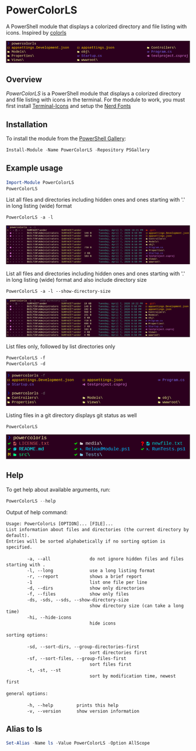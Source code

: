 # PowerColorLS

A PowerShell module that displays a colorized directory and file listing with icons. Inspired by [colorls](https://github.com/athityakumar/colorls)

![Screenshot 1](./media/screens/powercolorls.png)

## Overview

*PowerColorLS* is a PowerShell module that displays a colorized directory and file listing with icons in the terminal.
For the module to work, you must first install [Terminal-Icons](https://github.com/devblackops/Terminal-Icons/) and setup the [Nerd Fonts](https://github.com/ryanoasis/nerd-fonts/)

## Installation
To install the module from the [PowerShell Gallery](https://www.powershellgallery.com/):
```powershell
Install-Module -Name PowerColorLS -Repository PSGallery
```

## Example usage
```powershell
Import-Module PowerColorLS
PowerColorLS
```


List all files and directories including hidden ones and ones starting with '.' in long listing (wide) format
```powershell
PowerColorLS -a -l
```
![Screenshot 2](./media/screens/powercolorls_a_l.png)

List all files and directories including hidden ones and ones starting with '.' in long listing (wide) format and also include directory size
```
PowerColorLS -a -l --show-directory-size
```
![Screenshot 3](./media/screens/powercolorls_a_l_show_directory_size.png)

List files only, followed by list directories only
```
PowerColorLS -f
PowerColorLS -d
```
![Screenshot 4](./media/screens/powercolorls_f_d.png)

Listing files in a git directory displays git status as well
```
PowerColorLS
```
![Screenshot 5](./media/screens/git.png)

## Help
To get help about available arguments, run:
```powershell
PowerColorLS --help
```

Output of help command:
```
Usage: PowerColorLs [OPTION]... [FILE]...
List information about files and directories (the current directory by default).
Entries will be sorted alphabetically if no sorting option is specified.

        -a, --all               do not ignore hidden files and files starting with .
        -l, --long              use a long listing format
        -r, --report            shows a brief report
        -1                      list one file per line
        -d, --dirs              show only directories
        -f, --files             show only files
        -ds, -sds, --sds, --show-directory-size
                                show directory size (can take a long time)
        -hi, --hide-icons
                                hide icons

sorting options:

        -sd, --sort-dirs, --group-directories-first
                                sort directories first
        -sf, --sort-files, --group-files-first
                                sort files first
        -t, -st, --st
                                sort by modification time, newest first

general options:

        -h, --help         prints this help
        -v, --version      show version information
```

## Alias to ls
```powershell
Set-Alias -Name ls -Value PowerColorLS -Option AllScope
```